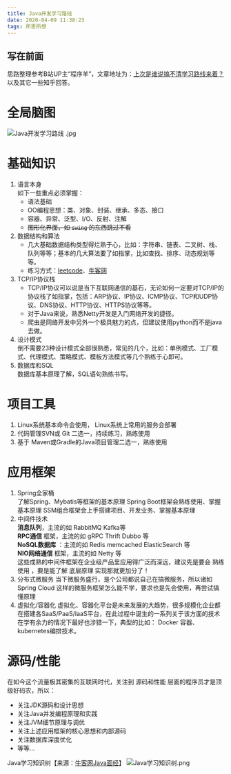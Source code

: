 ```yaml
---
title: Java开发学习路线
date: 2020-04-09 11:38:23
tags: 所思所想
---
```

## 写在前面  
思路整理参考B站UP主“程序羊”，文章地址为：[上次是谁说搞不清学习路线来着？](https://www.bilibili.com/read/cv4184856)以及其它一些知乎回答。
<!--more-->  

# 全局脑图  
![Java开发学习路线 .jpg](https://i.loli.net/2020/04/09/34ty7FciTbOvds5.jpg)  

# 基础知识  
1. 语言本身  
如下一些重点必须掌握：  
    - 语法基础
    - OO编程思想：类、对象、封装、继承、多态、接口  
    - 容器、异常、泛型、I/O、反射、注解  
    - ~~图形化界面，如 `swing` 的东西跳过不看~~
2. 数据结构和算法  
    - 几大基础数据结构类型得烂熟于心，比如：字符串、链表、二叉树、栈、队列等等；基本的几大算法要了如指掌，比如查找、排序、动态规划等等。  
    - 练习方式：[leetcode](https://leetcode-cn.com/explore/)、[牛客网](https://www.nowcoder.com/index)  
3. TCP/IP协议栈  
    - TCP/IP协议可以说是当下互联网通信的基石，无论如何一定要对TCP/IP的协议栈了如指掌，包括：ARP协议、IP协议、ICMP协议、TCP和UDP协议、DNS协议、HTTP协议、HTTPS协议等等。
    - 对于Java来说，熟悉Netty开发是入门网络开发的捷径。
    - 爬虫是网络开发中另外一个极具魅力的点，但建议使用python而不是java去做。 
4. 设计模式  
倒不需要23种设计模式全部很熟悉，常见的几个，比如：单例模式、工厂模式、代理模式、策略模式、模板方法模式等几个熟练于心即可。
5. 数据库和SQL  
数据库基本原理了解，SQL语句熟练书写。  

# 项目工具  
1. Linux系统基本命令会使用， Linux系统上常用的服务会部署  
2. 代码管理SVN或 Git 二选一，持续练习，熟练使用  
3. 基于 Maven或Gradle的Java项目管理二选一，熟练使用  

# 应用框架  
1. Spring全家桶  
了解Spring、Mybatis等框架的基本原理 Spring Boot框架会熟练使用、掌握基本原理 SSM组合框架会上手搭建项目、开发业务、掌握基本原理  
2. 中间件技术  
__消息队列__，主流的如 RabbitMQ Kafka等  
__RPC通信__ 框架，主流的如  gRPC Thrift Dubbo 等   
__NoSQL数据库__ ：主流的如  Redis memcached ElasticSearch 等   
__NIO网络通信__ 框架，主流的如  Netty 等       
这些成熟的中间件框架在企业级产品里应用得广泛而深远，建议先是要会 熟练使用 ，要是能了解 底层原理 实现那就更加分了！
3. 分布式微服务 当下微服务盛行，是个公司都说自己在搞微服务，所以诸如  Spring Cloud 这样的微服务框架怎么能不学，要求也是先会使用，再尝试搞懂原理 
4. 虚拟化/容器化 虚拟化、容器化平台是未来发展的大趋势，很多规模化企业都在搭建各SaaS/PaaS/IaaS平台，在此过程中诞生的一系列关于该方面的技术在学有余力的情况下最好也涉猎一下，典型的比如：  Docker 容器、  kubernetes编排技术。  

# 源码/性能  
在如今这个流量极其密集的互联网时代，关注到 源码和性能 层面的程序员才是顶级好码农，所以：   
- 关注JDK源码和设计思想  
- 关注Java并发编程原理和实践  
- 关注JVM细节原理与调优  
- 关注上述应用框架的核心思想和内部源码  
- 关注数据库深度优化  
- 等等...  

Java学习知识树【来源：[牛客网Java面经](https://www.nowcoder.com/tutorial/94/74ef45a524ad445399276e54c59d1eab)】
![Java学习知识树.png](https://i.loli.net/2020/04/17/opkLaPKzdxnwcT2.png)